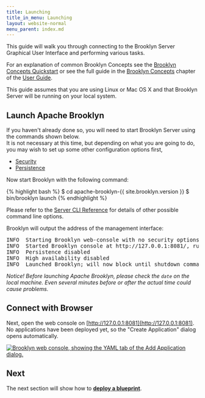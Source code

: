 ```yaml
---
title: Launching
title_in_menu: Launching
layout: website-normal
menu_parent: index.md
---
```


This guide will walk you through connecting to the Brooklyn Server Graphical User Interface and performing various tasks.

For an explanation of common Brooklyn Concepts see the [Brooklyn Concepts Quickstart](../../start/concept-quickstart.html) or see the  full guide in the [Brooklyn Concepts](../../concepts) chapter of the [User Guide](../../).

This guide assumes that you are using Linux or Mac OS X and that Brooklyn Server will be running on your local system.

## Launch Apache Brooklyn

If you haven't already done so, you will need to start Brooklyn Server using the commands shown below.  
It is not necessary at this time, but depending on what you are going to do, 
you may wish to set up some other configuration options first,
 
* [Security](/guide/ops/configuration/brooklyn_cfg.html)
* [Persistence](/guide/ops/persistence/)

Now start Brooklyn with the following command:

{% highlight bash %}
$ cd apache-brooklyn-{{ site.brooklyn.version }}
$ bin/brooklyn launch
{% endhighlight %}

Please refer to the [Server CLI Reference](../server-cli-reference.html) for details of other possible command line options.

Brooklyn will output the address of the management interface:

<pre>
INFO  Starting Brooklyn web-console with no security options (defaulting to no authentication), on bind address <any>
INFO  Started Brooklyn console at http://127.0.0.1:8081/, running classpath://brooklyn.war@
INFO  Persistence disabled
INFO  High availability disabled
INFO  Launched Brooklyn; will now block until shutdown command received via GUI/API (recommended) or process interrupt.
</pre>

_Notice! Before launching Apache Brooklyn, please check the `date` on the local machine.
Even several minutes before or after the actual time could cause problems._

## Connect with Browser

Next, open the web console on [http://127.0.0.1:8081](http://127.0.0.1:8081). 
No applications have been deployed yet, so the "Create Application" dialog opens automatically.

[![Brooklyn web console, showing the YAML tab of the Add Application dialog.](images/add-application-catalog-web-cluster-with-db.png)](images/add-application-catalog-web-cluster-with-db-large.png)


## Next
The next section will show how to **[deploy a blueprint](blueprints.html)**.